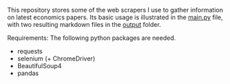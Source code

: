 This repository stores some of the web scrapers I use to gather information on latest economics papers. Its basic usage is illustrated in the [main.py](codes/main.py) file, with two resulting markdown files in the [output](output/) folder.

Requirements: The following python packages are needed.
- requests
- selenium (+ ChromeDriver)
- BeautifulSoup4
- pandas